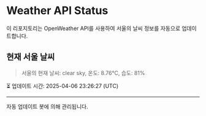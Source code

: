 
# Weather API Status

이 리포지토리는 OpenWeather API를 사용하여 서울의 날씨 정보를 자동으로 업데이트합니다.

## 현재 서울 날씨
> 서울의 현재 날씨: clear sky, 온도: 8.76°C, 습도: 81%

⏳ 업데이트 시간: 2025-04-06 23:26:27 (UTC)

---
자동 업데이트 봇에 의해 관리됩니다.
